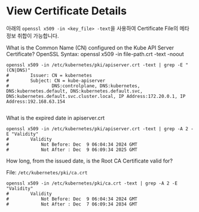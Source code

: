 # View Certificate Details

아래의 `openssl x509 -in <key_file> -text`을 사용하여 Certificate File의 메타 정보 취합이 가능합니다.

What is the Common Name (CN) configured on the Kube API Server Certificate?
OpenSSL Syntax: openssl x509 -in file-path.crt -text -noout

```shell
openssl x509 -in /etc/kubernetes/pki/apiserver.crt -text | grep -E "(CN|DNS)"
#        Issuer: CN = kubernetes
#        Subject: CN = kube-apiserver
#                DNS:controlplane, DNS:kubernetes, DNS:kubernetes.default, DNS:kubernetes.default.svc, DNS:kubernetes.default.svc.cluster.local, IP Address:172.20.0.1, IP Address:192.168.63.154


```

What is the expired date in apiserver.crt

```shell
openssl x509 -in /etc/kubernetes/pki/apiserver.crt -text | grep -A 2 -E "Validity"
#        Validity
#            Not Before: Dec  9 06:04:34 2024 GMT
#            Not After : Dec  9 06:09:34 2025 GMT
```

How long, from the issued date, is the Root CA Certificate valid for?

File: `/etc/kubernetes/pki/ca.crt`
```shell
openssl x509 -in /etc/kubernetes/pki/ca.crt -text | grep -A 2 -E "Validity"
#        Validity
#            Not Before: Dec  9 06:04:34 2024 GMT
#            Not After : Dec  7 06:09:34 2034 GMT
```